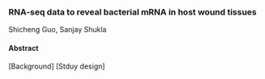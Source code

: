 ### RNA-seq data to reveal bacterial mRNA in host wound tissues

Shicheng Guo, Sanjay Shukla

#### Abstract
[Background] [Stduy design]
